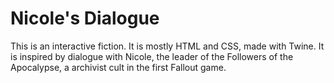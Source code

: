 # Nicole's Dialogue

This is an interactive fiction. It is mostly HTML and CSS, made with Twine. 
It is inspired by dialogue with Nicole, the leader of the Followers of the Apocalypse, a archivist cult in the first Fallout game.

